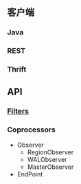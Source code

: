 ## 客户端
### Java
### REST
### Thrift

## API
### [Filters](http://hbase.apache.org/book.html#client.filter)

### Coprocessors
* Observer
    * RegionObserver
    * WALObserver
    * MasterObserver
* EndPoint